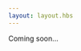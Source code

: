 ```yaml
---
layout: layout.hbs
---
```


<div class="md-col-12 mb2">
  <div class="center p2">
<p>Coming soon...</p>
<!--<p>-->
<!--A peep at some distant orb has power to raise and purify our thoughts like a strain of sacred music, or a noble picture, or a passage from the grander poets. It always does one good.-->
<!--</p>-->

<!--<p>-->
<!--Apparently we had reached a great height in the atmosphere, for the sky was a dead black, and the stars had ceased to twinkle. By the same illusion which lifts the horizon of the sea to the level of the spectator on a hillside, the sable cloud beneath was dished out, and the car seemed to float in the middle of an immense dark sphere, whose upper half was strewn with silver.-->
<!--</p>-->

  </div>
</div>

<!--<div class="md-col-12">-->
<!--  <div class="overflow-hidden">-->
<!--    <div class="p2">-->
<!--      <h1 class="h2 m0">Bacon with Header and Footer</h1>-->
<!--    </div>-->
<!--    <div class="p2">-->
<!--      <p class="m0">Bacon ipsum dolor sit amet chuck prosciutto landjaeger ham hock filet mignon shoulder hamburger pig venison. Ham bacon corned beef, sausage kielbasa flank tongue pig drumstick capicola swine short loin ham hock kevin. Bacon t-bone hamburger turkey capicola rump short loin.</p>-->
<!--    </div>-->
<!--    <div class="p2">-->
<!--      <p class="m0 h5">Turkey short loin tenderloin jerky.</p>-->
<!--    </div>-->
<!--  </div>-->
<!--</div>-->

<br/><br/><br/><br/><br/><br/><br/><br/><br/><br/><br/><br/><br/><br/><br/><br/><br/><br/><br/><br/>